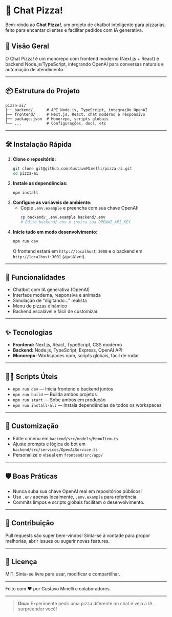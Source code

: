 # 🍕 Chat Pizza!

Bem-vindo ao **Chat Pizza!**, um projeto de chatbot inteligente para pizzarias, feito para encantar clientes e facilitar pedidos com IA generativa.

## 🚀 Visão Geral
O Chat Pizza! é um monorepo com frontend moderno (Next.js + React) e backend Node.js/TypeScript, integrando OpenAI para conversas naturais e automação de atendimento.

---

## 📦 Estrutura do Projeto

```
pizza-ai/
├── backend/      # API Node.js, TypeScript, integração OpenAI
├── frontend/     # Next.js, React, chat moderno e responsivo
├── package.json  # Monorepo, scripts globais
└── ...           # Configurações, docs, etc
```

---

## 🛠️ Instalação Rápida

1. **Clone o repositório:**
   ```bash
   git clone git@github.com:GustavoMinelli/pizza-ai.git
   cd pizza-ai
   ```
2. **Instale as dependências:**
   ```bash
   npm install
   ```
3. **Configure as variáveis de ambiente:**
   - Copie `.env.example` e preencha com sua chave OpenAI:
     ```bash
     cp backend/_.env.example backend/.env
     # Edite backend/.env e insira sua OPENAI_API_KEY
     ```
4. **Inicie tudo em modo desenvolvimento:**
   ```bash
   npm run dev
   ```
   O frontend estará em `http://localhost:3000` e o backend em `http://localhost:3001` (ajustável).

---

## 💬 Funcionalidades
- Chatbot com IA generativa (OpenAI)
- Interface moderna, responsiva e animada
- Simulação de "digitando..." realista
- Menu de pizzas dinâmico
- Backend escalável e fácil de customizar

---

## ✨ Tecnologias
- **Frontend:** Next.js, React, TypeScript, CSS moderno
- **Backend:** Node.js, TypeScript, Express, OpenAI API
- **Monorepo:** Workspaces npm, scripts globais, fácil de rodar

---

## 🧑‍💻 Scripts Úteis

- `npm run dev` — Inicia frontend e backend juntos
- `npm run build` — Builda ambos projetos
- `npm run start` — Sobe ambos em produção
- `npm run install-all` — Instala dependências de todos os workspaces

---

## 📝 Customização
- Edite o menu em `backend/src/models/MenuItem.ts`
- Ajuste prompts e lógica do bot em `backend/src/services/OpenAiService.ts`
- Personalize o visual em `frontend/src/app/`

---

## 🛡️ Boas Práticas
- Nunca suba sua chave OpenAI real em repositórios públicos!
- Use `.env` apenas localmente, `.env.example` para referência.
- Commits limpos e scripts globais facilitam o desenvolvimento.

---

## 🤝 Contribuição
Pull requests são super bem-vindos! Sinta-se à vontade para propor melhorias, abrir issues ou sugerir novas features.

---

## 📄 Licença
MIT. Sinta-se livre para usar, modificar e compartilhar.

---

Feito com ❤️ por Gustavo Minelli e colaboradores.

---

> **Dica:** Experimente pedir uma pizza diferente no chat e veja a IA surpreender você!
